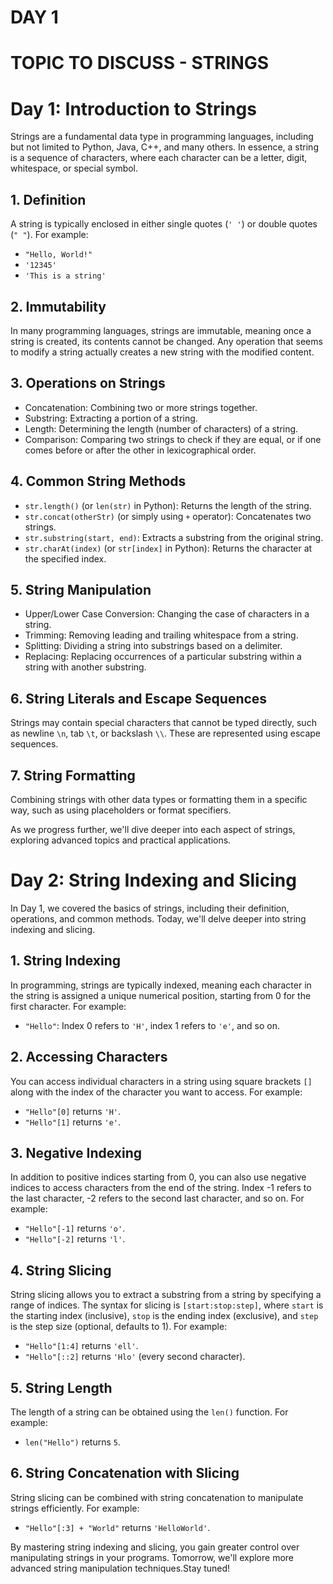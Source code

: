 # **DAY 1**

# TOPIC TO DISCUSS - STRINGS

# Day 1: Introduction to Strings

Strings are a fundamental data type in programming languages, including but not limited to Python, Java, C++, and many others. In essence, a string is a sequence of characters, where each character can be a letter, digit, whitespace, or special symbol.

## 1. Definition
A string is typically enclosed in either single quotes (`' '`) or double quotes (`" "`). For example:
- `"Hello, World!"`
- `'12345'`
- `'This is a string'`

## 2. Immutability
In many programming languages, strings are immutable, meaning once a string is created, its contents cannot be changed. Any operation that seems to modify a string actually creates a new string with the modified content.

## 3. Operations on Strings
- Concatenation: Combining two or more strings together.
- Substring: Extracting a portion of a string.
- Length: Determining the length (number of characters) of a string.
- Comparison: Comparing two strings to check if they are equal, or if one comes before or after the other in lexicographical order.

## 4. Common String Methods
- `str.length()` (or `len(str)` in Python): Returns the length of the string.
- `str.concat(otherStr)` (or simply using `+` operator): Concatenates two strings.
- `str.substring(start, end)`: Extracts a substring from the original string.
- `str.charAt(index)` (or `str[index]` in Python): Returns the character at the specified index.

## 5. String Manipulation
- Upper/Lower Case Conversion: Changing the case of characters in a string.
- Trimming: Removing leading and trailing whitespace from a string.
- Splitting: Dividing a string into substrings based on a delimiter.
- Replacing: Replacing occurrences of a particular substring within a string with another substring.

## 6. String Literals and Escape Sequences
Strings may contain special characters that cannot be typed directly, such as newline `\n`, tab `\t`, or backslash `\\`. These are represented using escape sequences.

## 7. String Formatting
Combining strings with other data types or formatting them in a specific way, such as using placeholders or format specifiers.

As we progress further, we'll dive deeper into each aspect of strings, exploring advanced topics and practical applications.



# Day 2: String Indexing and Slicing

In Day 1, we covered the basics of strings, including their definition, operations, and common methods. Today, we'll delve deeper into string indexing and slicing.

## 1. String Indexing
In programming, strings are typically indexed, meaning each character in the string is assigned a unique numerical position, starting from 0 for the first character. For example:
- `"Hello"`: Index 0 refers to `'H'`, index 1 refers to `'e'`, and so on.

## 2. Accessing Characters
You can access individual characters in a string using square brackets `[]` along with the index of the character you want to access. For example:
- `"Hello"[0]` returns `'H'`.
- `"Hello"[1]` returns `'e'`.

## 3. Negative Indexing
In addition to positive indices starting from 0, you can also use negative indices to access characters from the end of the string. Index -1 refers to the last character, -2 refers to the second last character, and so on. For example:
- `"Hello"[-1]` returns `'o'`.
- `"Hello"[-2]` returns `'l'`.

## 4. String Slicing
String slicing allows you to extract a substring from a string by specifying a range of indices. The syntax for slicing is `[start:stop:step]`, where `start` is the starting index (inclusive), `stop` is the ending index (exclusive), and `step` is the step size (optional, defaults to 1). For example:
- `"Hello"[1:4]` returns `'ell'`.
- `"Hello"[::2]` returns `'Hlo'` (every second character).

## 5. String Length
The length of a string can be obtained using the `len()` function. For example:
- `len("Hello")` returns `5`.

## 6. String Concatenation with Slicing
String slicing can be combined with string concatenation to manipulate strings efficiently. For example:
- `"Hello"[:3] + "World"` returns `'HelloWorld'`.

By mastering string indexing and slicing, you gain greater control over manipulating strings in your programs. Tomorrow, we'll explore more advanced string manipulation techniques.Stay tuned!


